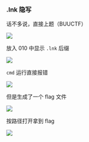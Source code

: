 ### .lnk 隐写

话不多说，直接上题（BUUCTF）

![](https://pic1.imgdb.cn/item/680cf94858cb8da5c8cfc93e.png)

放入 010 中显示 `.lnk` 后缀

![](https://pic1.imgdb.cn/item/680cf9af58cb8da5c8cfc954.png)

`cmd` 运行直接报错

![](https://pic1.imgdb.cn/item/680cfa5758cb8da5c8cfc974.png)

但是生成了一个 flag 文件

![](https://pic1.imgdb.cn/item/680cfab558cb8da5c8cfc986.png)

按路径打开拿到 flag

![](https://pic1.imgdb.cn/item/680cfae558cb8da5c8cfc99d.png)


